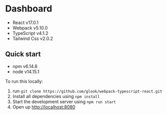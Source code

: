 # Dashboard

-   React v17.0.1
-   Webpack v5.10.0
-   TypeScript v4.1.2
-   Tailwind Css v2.0.2

## Quick start

-   npm v6.14.8
-   node v14.15.1

To run this locally:

1. run `git clone https://github.com/glook/webpack-typescript-react.git`
2. Install all dependencies using `npm install`
3. Start the development server using `npm run start`
4. Open up [http://localhost:8080](http://localhost:8080)
